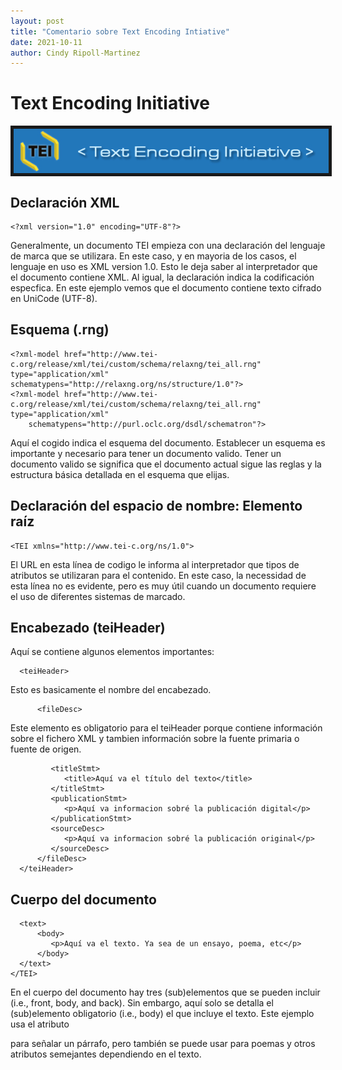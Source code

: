 ```yaml
---
layout: post
title: "Comentario sobre Text Encoding Intiative"
date: 2021-10-11
author: Cindy Ripoll-Martinez
---
```


# Text Encoding Initiative 
<img src="/assets/images/img/004.png" align="center" border="5px solid #000000">
<br> 

## Declaración XML
```
<?xml version="1.0" encoding="UTF-8"?>
```
Generalmente, un documento TEI empieza con una declaración del lenguaje de marca que se utilizara. En este caso, y en mayoria de los casos, el lenguaje en uso es XML version 1.0. Esto le deja saber al interpretador que el documento contiene XML. Al igual, la declaración indica la codificación especfica. En este ejemplo vemos que el documento contiene texto cifrado en UniCode (UTF-8). 

## Esquema (.rng)
```
<?xml-model href="http://www.tei-c.org/release/xml/tei/custom/schema/relaxng/tei_all.rng" type="application/xml" schematypens="http://relaxng.org/ns/structure/1.0"?>
<?xml-model href="http://www.tei-c.org/release/xml/tei/custom/schema/relaxng/tei_all.rng" type="application/xml"
	schematypens="http://purl.oclc.org/dsdl/schematron"?>
```
Aquí el cogido indica el esquema del documento. Establecer un esquema es importante y necesario para tener un documento valido. Tener un documento valido se significa que el documento actual sigue las reglas y la estructura básica detallada en el esquema que elijas. 

## Declaración del espacio de nombre: Elemento raíz  
```
<TEI xmlns="http://www.tei-c.org/ns/1.0">
```
El URL en esta línea de codigo le informa al interpretador que tipos de atributos se utilizaran para el contenido. En este caso, la necessidad de esta línea no es evidente, pero es muy útil cuando un documento requiere el uso de diferentes sistemas de marcado.  

## Encabezado (teiHeader) 
Aquí se contiene algunos elementos importantes:
```
  <teiHeader>
```
Esto es basicamente el nombre del encabezado. 

```
      <fileDesc>
```
Este elemento es obligatorio para el teiHeader porque contiene información sobre el fichero XML y tambien información sobre la fuente primaria o fuente de origen. 

```
         <titleStmt>
            <title>Aquí va el título del texto</title>
         </titleStmt>
         <publicationStmt>
            <p>Aquí va informacion sobré la publicación digital</p>
         </publicationStmt>
         <sourceDesc>
            <p>Aquí va informacion sobré la publicación original</p>
         </sourceDesc>
      </fileDesc>
  </teiHeader>
```

## Cuerpo del documento 
```
  <text>
      <body>
         <p>Aquí va el texto. Ya sea de un ensayo, poema, etc</p>
      </body>
  </text>
</TEI>
```
En el cuerpo del documento hay tres (sub)elementos que se pueden incluir (i.e., front, body, and back). Sin embargo, aquí solo se detalla el (sub)elemento obligatorio (i.e., body) el que incluye el texto. Este ejemplo usa el atributo <p> para señalar un párrafo, pero también se puede usar <stanza> para poemas y otros atributos semejantes dependiendo en el texto. 
